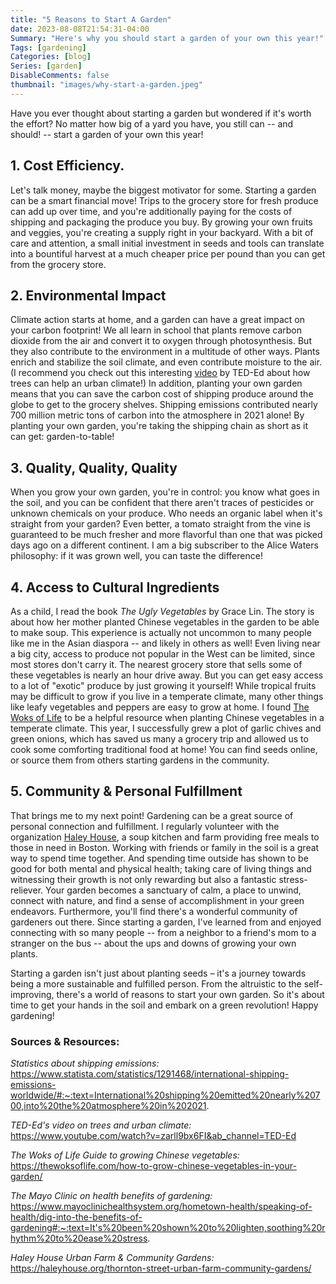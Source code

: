 ```yaml
---
title: "5 Reasons to Start A Garden"
date: 2023-08-08T21:54:31-04:00
Summary: "Here's why you should start a garden of your own this year!"
Tags: [gardening]
Categories: [blog]
Series: [garden]
DisableComments: false
thumbnail: "images/why-start-a-garden.jpeg"
---
```


Have you ever thought about starting a garden but wondered if it's worth the effort? No matter how big of a yard you have, you still can -- and should! -- start a garden of your own this year!

## 1. Cost Efficiency.
Let's talk money, maybe the biggest motivator for some. Starting a garden can be a smart financial move! Trips to the grocery store for fresh produce can add up over time, and you're additionally paying for the costs of shipping and packaging the produce you buy. By growing your own fruits and veggies, you're creating a supply right in your backyard. With a bit of care and attention, a small initial investment in seeds and tools can translate into a bountiful harvest at a much cheaper price per pound than you can get from the grocery store.

## 2. Environmental Impact
Climate action starts at home, and a garden can have a great impact on your carbon footprint! We all learn in school that plants remove carbon dioxide from the air and convert it to oxygen through photosynthesis. But they also contribute to the environment in a multitude of other ways. Plants enrich and stabilize the soil climate, and even contribute moisture to the air. (I recommend you check out this interesting [video](https://www.youtube.com/watch?v=zarll9bx6FI&ab_channel=TED-Ed) by TED-Ed about how trees can help an urban climate!) In addition, planting your own garden means that you can save the carbon cost of shipping produce around the globe to get to the grocery shelves. Shipping emissions contributed nearly 700 million metric tons of carbon into the atmosphere in 2021 alone! By planting your own garden, you're taking the shipping chain as short as it can get: garden-to-table!  

## 3. Quality, Quality, Quality
When you grow your own garden, you're in control: you know what goes in the soil, and you can be confident that there aren't traces of pesticides or unknown chemicals on your produce. Who needs an organic label when it's straight from your garden? Even better, a tomato straight from the vine is guaranteed to be much fresher and more flavorful than one that was picked days ago on a different continent. I am a big subscriber to the Alice Waters philosophy: if it was grown well, you can taste the difference!

## 4. Access to Cultural Ingredients
As a child, I read the book _The Ugly Vegetables_ by Grace Lin. The story is about how her mother planted Chinese vegetables in the garden to be able to make soup. This experience is actually not uncommon to many people like me in the Asian diaspora -- and likely in others as well! Even living near a big city, access to produce not popular in the West can be limited, since most stores don't carry it. The nearest grocery store that sells some of these vegetables is nearly an hour drive away. But you can get easy access to a lot of "exotic" produce by just growing it yourself! While tropical fruits may be difficult to grow if you live in a temperate climate, many other things like leafy vegetables and peppers are easy to grow at home. I found [The Woks of Life](https://thewoksoflife.com/how-to-grow-chinese-vegetables-in-your-garden/) to be a helpful resource when planting Chinese vegetables in a temperate climate. This year, I successfully grew a plot of garlic chives and green onions, which has saved us many a grocery trip and allowed us to cook some comforting traditional food at home! You can find seeds online, or source them from others starting gardens in the community.

## 5. Community & Personal Fulfillment
That brings me to my next point! Gardening can be a great source of personal connection and fulfillment. I regularly volunteer with the organization [Haley House](), a soup kitchen and farm providing free meals to those in need in Boston. Working with friends or family in the soil is a great way to spend time together. And spending time outside has shown to be good for both mental and physical health; taking care of living things and witnessing their growth is not only rewarding but also a fantastic stress-reliever. Your garden becomes a sanctuary of calm, a place to unwind, connect with nature, and find a sense of accomplishment in your green endeavors. Furthermore, you'll find there's a wonderful community of gardeners out there. Since starting a garden, I've learned from and enjoyed connecting with so many people -- from a neighbor to a friend's mom to a stranger on the bus -- about the ups and downs of growing your own plants.

Starting a garden isn't just about planting seeds – it's a journey towards being a more sustainable and fulfilled person. From the altruistic to the self-improving, there's a world of reasons to start your own garden. So it's about time to get your hands in the soil and embark on a green revolution! Happy gardening! 

### Sources & Resources:
*Statistics about shipping emissions:* https://www.statista.com/statistics/1291468/international-shipping-emissions-worldwide/#:~:text=International%20shipping%20emitted%20nearly%20700,into%20the%20atmosphere%20in%202021.

*TED-Ed's video on trees and urban climate:* https://www.youtube.com/watch?v=zarll9bx6FI&ab_channel=TED-Ed

*The Woks of Life Guide to growing Chinese vegetables:* https://thewoksoflife.com/how-to-grow-chinese-vegetables-in-your-garden/

*The Mayo Clinic on health benefits of gardening:* https://www.mayoclinichealthsystem.org/hometown-health/speaking-of-health/dig-into-the-benefits-of-gardening#:~:text=It's%20been%20shown%20to%20lighten,soothing%20rhythm%20to%20ease%20stress.

*Haley House Urban Farm & Community Gardens:* https://haleyhouse.org/thornton-street-urban-farm-community-gardens/


